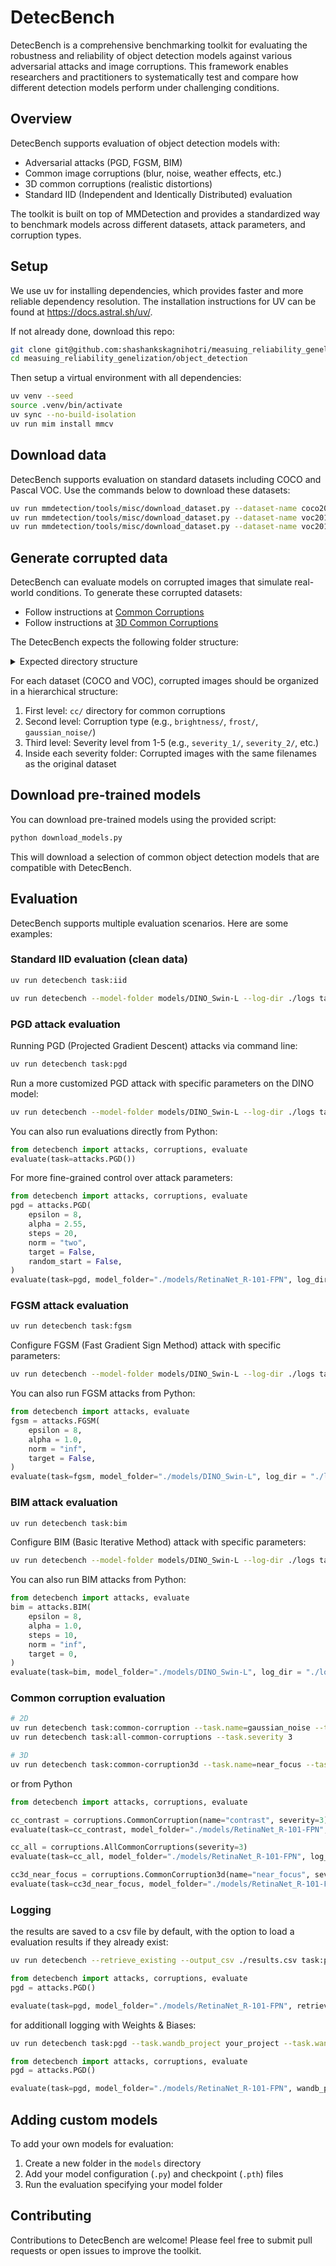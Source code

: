 
# DetecBench

DetecBench is a comprehensive benchmarking toolkit for evaluating the robustness and reliability of object detection models against various adversarial attacks and image corruptions. This framework enables researchers and practitioners to systematically test and compare how different detection models perform under challenging conditions.

## Overview

DetecBench supports evaluation of object detection models with:
- Adversarial attacks (PGD, FGSM, BIM)
- Common image corruptions (blur, noise, weather effects, etc.)
- 3D common corruptions (realistic distortions)
- Standard IID (Independent and Identically Distributed) evaluation

The toolkit is built on top of MMDetection and provides a standardized way to benchmark models across different datasets, attack parameters, and corruption types.

## Setup

We use uv for installing dependencies, which provides faster and more reliable dependency resolution. The installation instructions for UV can be found at https://docs.astral.sh/uv/.

If not already done, download this repo:

```bash
git clone git@github.com:shashankskagnihotri/measuing_reliability_genelization.git --recursive
cd measuing_reliability_genelization/object_detection
```

Then setup a virtual environment with all dependencies:

```bash
uv venv --seed
source .venv/bin/activate
uv sync --no-build-isolation
uv run mim install mmcv
```

## Download data

DetecBench supports evaluation on standard datasets including COCO and Pascal VOC. Use the commands below to download these datasets:

```bash
uv run mmdetection/tools/misc/download_dataset.py --dataset-name coco2017 --save-dir ./data/coco --unzip --delete
uv run mmdetection/tools/misc/download_dataset.py --dataset-name voc2012 --save-dir ./data --unzip --delete
uv run mmdetection/tools/misc/download_dataset.py --dataset-name voc2017 --save-dir ./data --unzip --delete
```

## Generate corrupted data

DetecBench can evaluate models on corrupted images that simulate real-world conditions. To generate these corrupted datasets:
- Follow instructions at [Common Corruptions](https://github.com/bethgelab/imagecorruptions)
- Follow instructions at [3D Common Corruptions](https://github.com/EPFL-VILAB/3DCommonCorruptions/tree/main)

The DetecBench expects the following folder structure:

<details>
<summary>Expected directory structure</summary>

```
data/
├── coco/
│   └── cc/                           # Common corruptions for COCO
│       ├── brightness/               # Corruption type
│       │   ├── severity_1/          # Severity level
│       │   │   ├── 000000000139.jpg # Corrupted images
│       │   │   └── ...
│       │   ├── severity_2/
│       │   ├── severity_3/
│       │   ├── severity_4/
│       │   └── severity_5/
│       ├── frost/
│       ├── gaussian_noise/
│       └── ...
├── VOCdevkit/
│   └── VOC2007/
│       └── cc/                       # Common corruptions for VOC
│           ├── brightness/           # Corruption type
│           │   ├── severity_1/      # Severity level
│           │   │   ├── 000001.jpg   # Corrupted images
│           │   │   └── ...
│           │   ├── severity_2/
│           │   ├── severity_3/
│           │   ├── severity_4/
│           │   └── severity_5/
│           ├── frost/
│           ├── gaussian_noise/
│           └── ...
```

</details>


For each dataset (COCO and VOC), corrupted images should be organized in a hierarchical structure:
1. First level: `cc/` directory for common corruptions
2. Second level: Corruption type (e.g., `brightness/`, `frost/`, `gaussian_noise/`)
3. Third level: Severity level from 1-5 (e.g., `severity_1/`, `severity_2/`, etc.)
4. Inside each severity folder: Corrupted images with the same filenames as the original dataset


## Download pre-trained models

You can download pre-trained models using the provided script:

```bash
python download_models.py
```

This will download a selection of common object detection models that are compatible with DetecBench.

## Evaluation

DetecBench supports multiple evaluation scenarios. Here are some examples:

### Standard IID evaluation (clean data)

```bash
uv run detecbench task:iid
```

```bash
uv run detecbench --model-folder models/DINO_Swin-L --log-dir ./logs task:iid
```

### PGD attack evaluation

Running PGD (Projected Gradient Descent) attacks via command line:

```bash
uv run detecbench task:pgd
```

Run a more customized PGD attack with specific parameters on the DINO model:
```bash
uv run detecbench --model-folder models/DINO_Swin-L --log-dir ./logs task:pgd --task.epsilon 16 --task.alpha 2.0 --task.steps 30 --task.random-start --task.target 0 --task.norm two
```

You can also run evaluations directly from Python:
```python
from detecbench import attacks, corruptions, evaluate
evaluate(task=attacks.PGD())
```

For more fine-grained control over attack parameters:
```python
from detecbench import attacks, corruptions, evaluate
pgd = attacks.PGD(
    epsilon = 8,
    alpha = 2.55,
    steps = 20,
    norm = "two",
    target = False,
    random_start = False,
)
evaluate(task=pgd, model_folder="./models/RetinaNet_R-101-FPN", log_dir = "./logs", wandb_project = None, wandb_entity = None, retrieve_existing = False, output_csv = "./results.csv")
```

### FGSM attack evaluation

```bash
uv run detecbench task:fgsm
```

Configure FGSM (Fast Gradient Sign Method) attack with specific parameters:
```bash
uv run detecbench --model-folder models/DINO_Swin-L --log-dir ./logs task:fgsm --task.epsilon 8 --task.alpha 1.0 --task.norm "inf"
```

You can also run FGSM attacks from Python:
```python
from detecbench import attacks, evaluate
fgsm = attacks.FGSM(
    epsilon = 8,
    alpha = 1.0,
    norm = "inf",
    target = False,
)
evaluate(task=fgsm, model_folder="./models/DINO_Swin-L", log_dir = "./logs", wandb_project = None, wandb_entity = None, retrieve_existing = False, output_csv = "./results.csv")
```

### BIM attack evaluation

```bash
uv run detecbench task:bim
```

Configure BIM (Basic Iterative Method) attack with specific parameters:
```bash
uv run detecbench --model-folder models/DINO_Swin-L --log-dir ./logs task:bim --task.epsilon 8 --task.alpha 1.0 --task.steps 10 --task.norm "two"
```

You can also run BIM attacks from Python:
```python
from detecbench import attacks, evaluate
bim = attacks.BIM(
    epsilon = 8,
    alpha = 1.0,
    steps = 10,
    norm = "inf",
    target = 0,
)
evaluate(task=bim, model_folder="./models/DINO_Swin-L", log_dir = "./logs", wandb_project = None, wandb_entity = None, retrieve_existing = False, output_csv = "./results.csv")
```

### Common corruption evaluation

```bash
# 2D
uv run detecbench task:common-corruption --task.name=gaussian_noise --task.severity 3
uv run detecbench task:all-common-corruptions --task.severity 3

# 3D
uv run detecbench task:common-corruption3d --task.name=near_focus --task.severity 3
```

or from Python

```python
from detecbench import attacks, corruptions, evaluate

cc_contrast = corruptions.CommonCorruption(name="contrast", severity=3)
evaluate(task=cc_contrast, model_folder="./models/RetinaNet_R-101-FPN", log_dir = "./logs", wandb_project = None, wandb_entity = None, retrieve_existing = False, output_csv = "./results.csv")

cc_all = corruptions.AllCommonCorruptions(severity=3)
evaluate(task=cc_all, model_folder="./models/RetinaNet_R-101-FPN", log_dir = "./logs", wandb_project = None, wandb_entity = None, retrieve_existing = False, output_csv = "./results.csv")

cc3d_near_focus = corruptions.CommonCorruption3d(name="near_focus", severity=3)
evaluate(task=cc3d_near_focus, model_folder="./models/RetinaNet_R-101-FPN", log_dir = "./logs", wandb_project = None, wandb_entity = None, retrieve_existing = False, output_csv = "./results.csv")
```

### Logging

the results are saved to a csv file by default, with the option to load a evaluation results if they already exist:

```bash
uv run detecbench --retrieve_existing --output_csv ./results.csv task:pgd
```

```python
from detecbench import attacks, corruptions, evaluate
pgd = attacks.PGD()

evaluate(task=pgd, model_folder="./models/RetinaNet_R-101-FPN", retrieve_existing = False, output_csv = "./results.csv")
```

for additionall logging with Weights & Biases:

```bash
uv run detecbench task:pgd --task.wandb_project your_project --task.wandb_entity your_username
```

```python
from detecbench import attacks, corruptions, evaluate
pgd = attacks.PGD()

evaluate(task=pgd, model_folder="./models/RetinaNet_R-101-FPN", wandb_project = "your_project", wandb_entity = "your_username")
```

## Adding custom models

To add your own models for evaluation:
1. Create a new folder in the `models` directory
2. Add your model configuration (`.py`) and checkpoint (`.pth`) files
3. Run the evaluation specifying your model folder

## Contributing

Contributions to DetecBench are welcome! Please feel free to submit pull requests or open issues to improve the toolkit.

